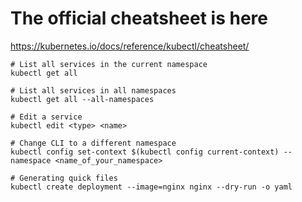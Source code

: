 # The official cheatsheet is here
https://kubernetes.io/docs/reference/kubectl/cheatsheet/
```
# List all services in the current namespace
kubectl get all

# List all services in all namespaces
kubectl get all --all-namespaces

# Edit a service
kubectl edit <type> <name>

# Change CLI to a different namespace
kubectl config set-context $(kubectl config current-context) --namespace <name_of_your_namespace>

# Generating quick files
kubectl create deployment --image=nginx nginx --dry-run -o yaml
```
